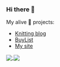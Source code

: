### Hi there 👋

My alive 🌱 projects:

- [Knitting blog](https://github.com/Marcus-Rise/knitting-blog)
- [BuyList](https://github.com/Marcus-Rise/BuyList)
- [My site](https://github.com/Marcus-Rise/My-Site)

<a href="https://github.com/anuraghazra/github-readme-stats">
  <img align="center" src="https://github-readme-stats.vercel.app/api?username=Marcus-Rise&count_private=true&show_icons=true&include_all_commits=true&hide_border=true&hide_title=true" />
</a>
<a href="https://github.com/anuraghazra/github-readme-stats">
  <img align="center" src="https://github-readme-stats.vercel.app/api/top-langs/?username=Marcus-Rise&langs_count=3&hide_title=true&hide_border=true" />
</a>

